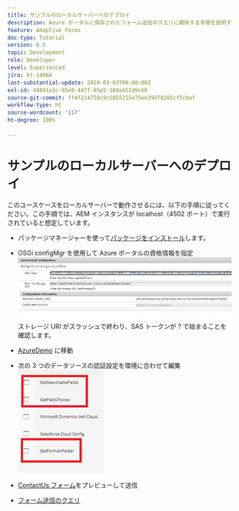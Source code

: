 ```yaml
---
title: サンプルのローカルサーバーへのデプロイ
description: Azure ポータルに保存されたフォーム送信のクエリに関係する手順を説明するマルチパートチュートリアル
feature: Adaptive Forms
doc-type: Tutorial
version: 6.5
topic: Development
role: Developer
level: Experienced
jira: kt-14884
last-substantial-update: 2024-03-03T00:00:00Z
exl-id: 44841a3c-85e0-447f-85e2-169a451d9c68
source-git-commit: ff4f214758c9c5055215e75ee39d78203cf5cbaf
workflow-type: ht
source-wordcount: '117'
ht-degree: 100%

---
```


# サンプルのローカルサーバーへのデプロイ

このユースケースをローカルサーバーで動作させるには、以下の手順に従ってください。この手順では、AEM インスタンスが localhost（4502 ポート）で実行されていると想定しています。

* パッケージマネージャーを使って[パッケージをインストール](assets/azuredemo.all-1.0.0-SNAPSHOT.zip)します。

* OSGi configMgr を使用して Azure ポータルの資格情報を指定
  ![azure-portal](assets/azure-portal-config.png)
ストレージ URI がスラッシュで終わり、SAS トークンが ? で始まることを確認します。
*  [AzureDemo](http://localhost:4502/libs/fd/fdm/gui/components/admin/fdmcloudservice/fdm.html/conf/azuredemo) に移動

* 次の 3 つのデータソースの認証設定を環境に合わせて編集
  ![data-sources](assets/fdm-data-sources.png)

* [ContactUs フォーム](http://localhost:4502/content/dam/formsanddocuments/azureportal/contactus/jcr:content?wcmmode=disabled)をプレビューして送信

* [フォーム送信のクエリ](http://localhost:4502/content/dam/formsanddocuments/azureportal/queryformsubmissions/jcr:content?wcmmode=disabled)
